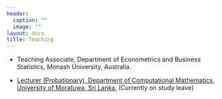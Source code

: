 ```yaml
---
header:
  caption: ""
  image: ""
layout: docs
title: Teaching
---
```


- Teaching Associate, Department of Econometrics and Business Statistics, Monash University, Australia.  

- [Lecturer (Probationary), Department of Computational Mathematics, University of Moratuwa, Sri Lanka.](https://www.mrt.ac.lk/web/staff/ms-pd-talagala) (Currently on study leave)